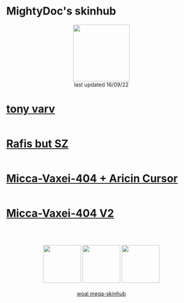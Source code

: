 # MightyDoc's skinhub
<p align="center">
<a href="https://osu.ppy.sh/users/9067591">
  <img src="https://a.ppy.sh/9067591"  
       width="150"
       height="150"></a>
<br>
last updated 16/09/22
</p>

# [tony varv](https://github.com/rudjx3/skins/blob/main/mightydoc/tony%20varv.osk)
![]()

# [Rafis but SZ](https://github.com/rudjx3/skins/blob/main/mightydoc/Rafis%20but%20SZ.osk)
![]()

# [Micca-Vaxei-404 + Aricin Cursor](https://github.com/rudjx3/skins/blob/main/mightydoc/Micca-Vaxei-404%20%2B%20Aricin%20Cursor.osk)
![]()

# [Micca-Vaxei-404 V2](https://github.com/rudjx3/skins/blob/main/mightydoc/Micca-Vaxei-404%20V2%20.osk)
![]()

<p align="center">
  <br></br>
  <a href="https://www.twitch.tv/mightyd0c">
  <img src="https://i.imgur.com/HM030lk.png" 
       width="100" 
       height="100"></a>
  <a href="https://www.youtube.com/channel/UCN1UnwISaqOy6qizzm0QkKg">
  <img src="https://i.imgur.com/YWbDUUy.png"  
       width="100" 
       height="100"></a>
  <a href="https://twitter.com/MlGHTYDOC">
  <img src="https://i.imgur.com/PUQ5uWf.png" 
       width="100" 
       height="100"></a>
  <br></br>
  <a href="README.md">woal mega-skinhub</a>
 </p>

